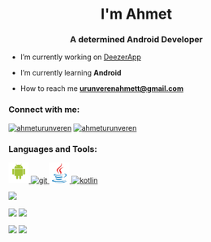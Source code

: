 <h1 align="center">I'm Ahmet</h1>
<h3 align="center">A determined Android Developer</h3>


- I’m currently working on [DeezerApp](https://github.com/canahmed11/DeezerApp)

- I’m currently learning **Android**

- How to reach me **urunverenahmett@gmail.com**

<h3 align="left">Connect with me:</h3>
<p align="left">
<a href="https://linkedin.com/in/ahmeturunveren" target="blank"><img align="center" src="https://raw.githubusercontent.com/rahuldkjain/github-profile-readme-generator/master/src/images/icons/Social/linked-in-alt.svg" alt="ahmeturunveren" height="30" width="40" /></a>
<a href="https://kaggle.com/ahmeturunveren" target="blank"><img align="center" src="https://raw.githubusercontent.com/rahuldkjain/github-profile-readme-generator/master/src/images/icons/Social/kaggle.svg" alt="ahmeturunveren" height="30" width="40" /></a>
</p>

<h3 align="left">Languages and Tools:</h3>
<p align="left"> <a href="https://developer.android.com" target="_blank" rel="noreferrer"> <img src="https://raw.githubusercontent.com/devicons/devicon/master/icons/android/android-original-wordmark.svg" alt="android" width="40" height="40"/> </a> <a href="https://git-scm.com/" target="_blank" rel="noreferrer"> <img src="https://www.vectorlogo.zone/logos/git-scm/git-scm-icon.svg" alt="git" width="40" height="40"/> </a> <a href="https://www.java.com" target="_blank" rel="noreferrer"> <img src="https://raw.githubusercontent.com/devicons/devicon/master/icons/java/java-original.svg" alt="java" width="40" height="40"/> </a> <a href="https://kotlinlang.org" target="_blank" rel="noreferrer"> <img src="https://www.vectorlogo.zone/logos/kotlinlang/kotlinlang-icon.svg" alt="kotlin" width="40" height="40"/> </a> </p>


![](http://github-profile-summary-cards.vercel.app/api/cards/profile-details?username=canahmed11&theme=apprentice)

![](http://github-profile-summary-cards.vercel.app/api/cards/repos-per-language?username=canahmed11&theme=apprentice)    ![](http://github-profile-summary-cards.vercel.app/api/cards/most-commit-language?username=canahmed11&theme=apprentice)

![](http://github-profile-summary-cards.vercel.app/api/cards/stats?username=canahmed11&theme=apprentice)    ![](http://github-profile-summary-cards.vercel.app/api/cards/productive-time?username=canahmed11&theme=apprentice&utcOffset=8)


